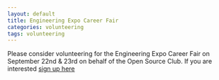 ```yaml
---
layout: default
title: Engineering Expo Career Fair
categories: volunteering
tags: volunteering
---
```


Please consider volunteering for the Engineering Expo Career Fair on September 22nd & 23rd on behalf of the Open Source Club. If you are interested [sign up here](http://www.signupgenius.com/go/20f0e4aa8a92ba0fc1-engineering1)
